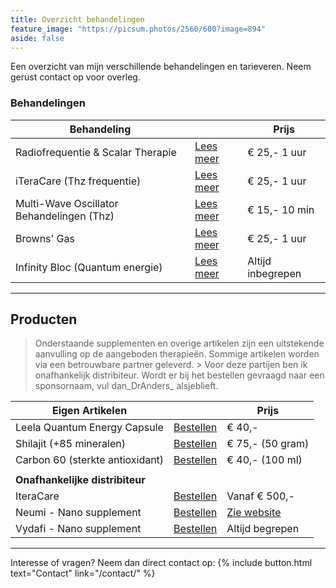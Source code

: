 ```yaml
---
title: Overzicht behandelingen
feature_image: "https://picsum.photos/2560/600?image=894"
aside: false
---
```


Een overzicht van mijn verschillende behandelingen en tarieveren. Neem gerust contact op voor overleg.

### Behandelingen

| **Behandeling**                            	|                         	|  **Prijs**        |
|-------------------------------------------	|------------------------	  |-----------------	|
| Radiofrequentie & Scalar Therapie         	| [Lees meer](http://#/)  	| € 25,- 1 uur    	|
| iTeraCare (Thz frequentie)                	| [Lees meer](http://#/) 	  | € 25,- 1 uur    	|
| Multi-Wave Oscillator Behandelingen (Thz) 	| [Lees meer](http://#/](https://dokteranders.com/blog/multiwave/2023/06/12/Over-de-MWO/))   	| € 15,- 10 min   	|
| Browns' Gas                               	| [Lees meer](http://#/) 	  | € 25,- 1 uur    	|
| Infinity Bloc (Quantum energie)           	| [Lees meer](http://#/) 	  | Altijd inbegrepen 	|

---

## Producten

> Onderstaande supplementen en overige artikelen zijn een uitstekende aanvulling op de aangeboden therapieën. Sommige artikelen worden via een betrouwbare partner geleverd. > Voor deze partijen ben ik onafhankelijk distribiteur. Wordt er bij het bestellen gevraagd naar een sponsornaam, vul dan_DrAnders_ alsjeblieft.

| **Eigen Artikelen**                         |                         	|  **Prijs**        |
|-------------------------------------------	|------------------------	  |-----------------	|
| Leela Quantum Energy Capsule    	          | [Bestellen](#/contact/)                               | € 40,-          	|
| Shilajit (+85 mineralen)                  	| [Bestellen](#/contact/)                               | € 75,- (50 gram)	|
| Carbon 60 (sterkte antioxidant)             | [Bestellen](#/contact/)                             	| € 40,- (100 ml)  	|                 	
|                                            	|                                                      	|                 	|
| **Onafhankelijke distribiteur** 	          |                                                      	|                 	|
| IteraCare                       	          | [Bestellen](https://www.thzforyou.nl/producten-thz/) 	| Vanaf € 500,-   	|
| Neumi - Nano supplement                    	| [Bestellen](https://dokteranders.neumi.com/)         	| [Zie website](https://dokteranders.neumie.com/)     	|
| Vydafi - Nano supplement        	          | [Bestellen](https://vidafyglobal.com/dranders)       	| Altijd begrepen 	|

---

Interesse of vragen? Neem dan direct contact op: 
{% include button.html text="Contact" link="/contact/" %}

